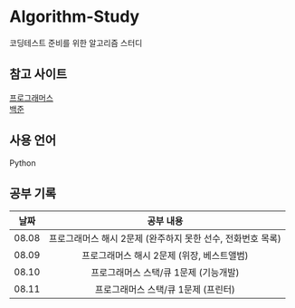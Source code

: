 # Algorithm-Study
코딩테스트 준비를 위한 알고리즘 스터디

## 참고 사이트
[프로그래머스](https://programmers.co.kr/)  
[백준](https://www.acmicpc.net/)

## 사용 언어
Python

## 공부 기록
|날짜|공부 내용|
|:---:|:---:|
|08.08|프로그래머스 해시 2문제 (완주하지 못한 선수, 전화번호 목록)|
|08.09|프로그래머스 해시 2문제 (위장, 베스트앨범)|
|08.10|프로그래머스 스택/큐 1문제 (기능개발)|
|08.11|프로그래머스 스택/큐 1문제 (프린터)|